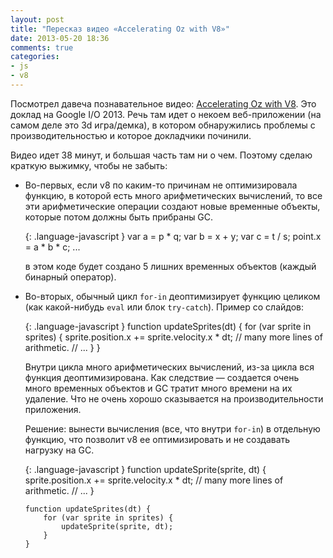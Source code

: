 ```yaml
---
layout: post
title: "Пересказ видео «Accelerating Oz with V8»"
date: 2013-05-20 18:36
comments: true
categories:
- js
- v8
---
```


Посмотрел давеча познавательное видео: [Accelerating Oz with V8](https://developers.google.com/events/io/sessions/324908972).
Это доклад на Google I/O 2013. Речь там идет о некоем веб-приложении (на самом деле это 3d игра/демка),
в котором обнаружились проблемы с производительностью и которое докладчики починили.

Видео идет 38 минут, и большая часть там ни о чем.
Поэтому сделаю краткую выжимку, чтобы не забыть:

  * Во-первых, если v8 по каким-то причинам не оптимизировала функцию,
    в которой есть много арифметических вычислений, то все эти арифметические операции
    создают новые временные объекты, которые потом должны быть прибраны GC.

    {: .language-javascript }
        var a = p * q;
        var b = x + y;
        var c = t / s;
        point.x = a * b * c;
        ...

    в этом коде будет создано 5 лишних временных объектов (каждый бинарный оператор).

  * Во-вторых, обычный цикл `for-in` деоптимизирует функцию целиком
    (как какой-нибудь `eval` или блок `try-catch`).
    Пример со слайдов:

    {: .language-javascript }
        function updateSprites(dt) {
            for (var sprite in sprites) {
                sprite.position.x += sprite.velocity.x * dt;
                //  many more lines of arithmetic.
                //  ...
            }
        }

    Внутри цикла много арифметических вычислений, из-за цикла вся функция деоптимизирована.
    Как следствие — создается очень много временных объектов и GC тратит много времени на их удаление.
    Что не очень хорошо сказывается на производительности приложения.

    Решение: вынести вычисления (все, что внутри `for-in`) в отдельную функцию, что позволит v8
    ее оптимизировать и не создавать нагрузку на GC.

    {: .language-javascript }
        function updateSprite(sprite, dt) {
            sprite.position.x += sprite.velocity.x * dt;
            //  many more lines of arithmetic.
            //  ...
        }

        function updateSprites(dt) {
            for (var sprite in sprites) {
                updateSprite(sprite, dt);
            }
        }


